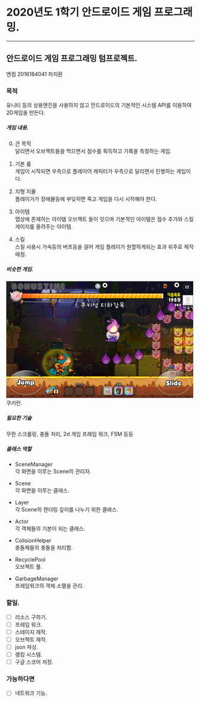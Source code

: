 # 2020년도 1학기 안드로이드 게임 프로그래밍.
---
## 안드로이드 게임 프로그래밍 텀프로젝트.

엔컴 2016184041 차지환 

### 목적
유니티 등의 상용엔진을 사용하지 않고 안드로이드의 기본적인 시스템 API를 이용하여 2D게임을 만든다.


##### 게임 내용.

0. 큰 목적</br>
달리면서 오브젝트들을 먹으면서 점수를 획득하고 기록을 측정하는 게임.

1. 기본 룰<br>
게임이 시작되면 우측으로 플레이어 캐릭터가 우측으로 달리면서 진행하는 게임이다.

1.  지형 지물 <br>
플레이거가 장애물등에 부딪히면 죽고 게임을 다시 시작해야 한다.

1. 아이템<br>
맵상에 존재하는 아이템 오브젝트 들이 잇으며 기본적인 아이템은 점수 추가와
스킬 게이지를 올려주는 아이템.

1. 스킬</br>
스킬 사용시 가속등의 버프등을 걸어 게임 플레이가 원할하게되는 효과 위주로 제작 에정.
 

##### 비슷한 게임.
<img src="img/unnamed.png" width="500px" alt="sample image"></br>
쿠키런.


##### 필요한 기술
무한 스크롤링, 충돌 처리, 2d 게임 프레임 워크, FSM 등등 


##### 클래스 역할

* SceneManager<br>
각 화면을 이루는 Scene의 관리자.

* Scene<br>
각 화면을 이루는 클래스.

* Layer  <br>
각 Scene의 렌더링 깊이를 나누기 위한 클래스.

* Actor  <br>
각 객체들의 기본이 되는 클래스.

* ColisionHelper  <br>
충돌체들의 충돌을 처리함.

* RecyclePool  <br>
오브젝트 풀.

* GarbageManager  <br>
프레임워크의 객체 소멸을 관리.



### 할일.
- [ ] 리소스 구하기.
- [ ] 프레임 워크.
- [ ] 스테이지 제작.
- [ ] 오브젝트 제작.
- [ ] json 파싱.
- [ ] 랭킹 시스템.
- [ ] 구글 스코어 저장.
### 가능하다면
- [ ] 네트워크 기능.
